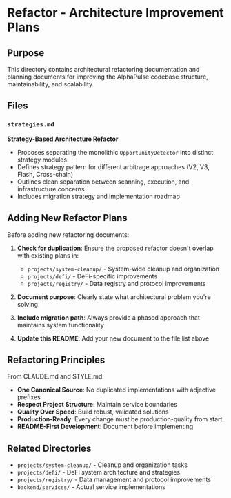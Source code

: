 # Refactor - Architecture Improvement Plans

## Purpose
This directory contains architectural refactoring documentation and planning documents for improving the AlphaPulse codebase structure, maintainability, and scalability.

## Files

### `strategies.md`
**Strategy-Based Architecture Refactor**
- Proposes separating the monolithic `OpportunityDetector` into distinct strategy modules
- Defines strategy pattern for different arbitrage approaches (V2, V3, Flash, Cross-chain)
- Outlines clean separation between scanning, execution, and infrastructure concerns
- Includes migration strategy and implementation roadmap

## Adding New Refactor Plans

Before adding new refactoring documents:

1. **Check for duplication**: Ensure the proposed refactor doesn't overlap with existing plans in:
   - `projects/system-cleanup/` - System-wide cleanup and organization
   - `projects/defi/` - DeFi-specific improvements  
   - `projects/registry/` - Data registry and protocol improvements

2. **Document purpose**: Clearly state what architectural problem you're solving

3. **Include migration path**: Always provide a phased approach that maintains system functionality

4. **Update this README**: Add your new document to the file list above

## Refactoring Principles

From CLAUDE.md and STYLE.md:

- **One Canonical Source**: No duplicated implementations with adjective prefixes
- **Respect Project Structure**: Maintain service boundaries 
- **Quality Over Speed**: Build robust, validated solutions
- **Production-Ready**: Every change must be production-quality from start
- **README-First Development**: Document before implementing

## Related Directories

- `projects/system-cleanup/` - Cleanup and organization tasks
- `projects/defi/` - DeFi system architecture and strategies  
- `projects/registry/` - Data management and protocol improvements
- `backend/services/` - Actual service implementations